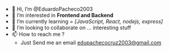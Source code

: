 - 👋 Hi, I’m @EduardoPacheco2003
- 👀 I’m interested in **Frontend and Backend**
- 🌱 I’m currently learning = _[JavaScript, React, nodejs, express]_
- 💞️ I’m looking to collaborate on ... interesting stuff
- 📫 How to reach me ?
  - Just Send me an email edupachecocruz2003@gmail.com 

<!---
EduardoPacheco2003/EduardoPacheco2003 is a ✨ special ✨ repository because its `README.md` (this file) appears on your GitHub profile.
You can click the Preview link to take a look at your changes.
--->
